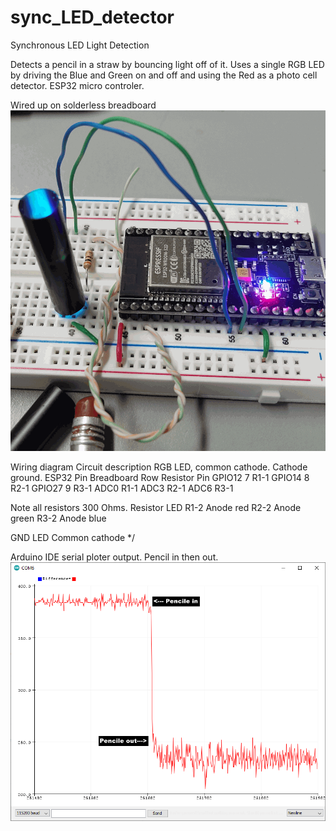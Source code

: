 # sync_LED_detector
Synchronous LED Light Detection

Detects a pencil in a straw by bouncing light off of it.
Uses a single RGB LED by driving the Blue and Green on and off and using the Red as a photo cell detector.
ESP32 micro controler. 

Wired up on solderless breadboard
![Wired up on solderless breadboard](BlackStrawTwistedADCCropped.gif)



Wiring diagram
Circuit description
   RGB LED, common cathode. Cathode ground.
   ESP32 Pin  Breadboard Row  Resistor Pin
   GPIO12     7               R1-1
   GPIO14     8               R2-1
   GPIO27     9               R3-1
   ADC0       R1-1
   ADC3       R2-1
   ADC6       R3-1

   Note all resistors 300 Ohms.
   Resistor   LED
   R1-2       Anode red
   R2-2       Anode green
   R3-2       Anode blue

   GND        LED Common cathode
*/


Arduino IDE serial ploter output. Pencil in then out.
![Pencil in then out.](PenciiinPencilout.gif)


